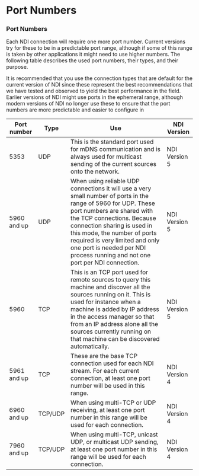 # Port Numbers

### Port Numbers

Each NDI connection will require one more port number. Current versions try for these to be in a predictable port range, although if some of this range is taken by other applications it might need to use higher numbers. The following table describes the used port numbers, their types, and their purpose.

It is recommended that you use the connection types that are default for the current version of NDI since these represent the best recommendations that we have tested and observed to yield the best performance in the field. Earlier versions of NDI might use ports in the ephemeral range, although modern versions of NDI no longer use these to ensure that the port numbers are more predictable and easier to configure in

| Port number | Type    | Use                                                                                                                                                                                                                                                                                                                                                       | NDI Version   |
| ----------- | ------- | --------------------------------------------------------------------------------------------------------------------------------------------------------------------------------------------------------------------------------------------------------------------------------------------------------------------------------------------------------- | ------------- |
| 5353        | UDP     | This is the standard port used for mDNS communication and is always used for multicast sending of the current sources onto the network.                                                                                                                                                                                                                   | NDI Version 5 |
| 5960 and up | UDP     | When using reliable UDP connections it will use a very small number of ports in the range of 5960 for UDP. These port numbers are shared with the TCP connections. Because connection sharing is used in this mode, the number of ports required is very limited and only one port is needed per NDI process running and not one port per NDI connection. | NDI Version 5 |
| 5960        | TCP     | This is an TCP port used for remote sources to query this machine and discover all the sources running on it. This is used for instance when a machine is added by IP address in the access manager so that from an IP address alone all the sources currently running on that machine can be discovered automatically.                                   | NDI Version 5 |
| 5961 and up | TCP     | These are the base TCP connection used for each NDI stream. For each current connection, at least one port number will be used in this range.                                                                                                                                                                                                             | NDI Version 4 |
| 6960 and up | TCP/UDP | When using multi-TCP or UDP receiving, at least one port number in this range will be used for each connection.                                                                                                                                                                                                                                           | NDI Version 4 |
| 7960 and up | TCP/UDP | When using multi-TCP, unicast UDP, or multicast UDP sending, at least one port number in this range will be used for each connection.                                                                                                                                                                                                                     | NDI Version 4 |

